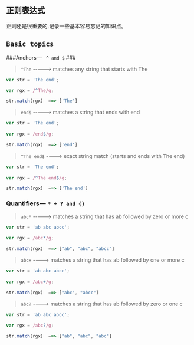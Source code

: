 ## 正则表达式 ##

正则还是很重要的,记录一些基本容易忘记的知识点。

## `Basic topics`  ##

###Anchors — ` ^ and $` ###
 
> `^The`  ----->   matches any string that starts with The


~~~js  
var str = 'The end';

var rgx = /^The/g;

str.match(rgx)  ==> ['The']  
~~~

> `end$` ----->   matches a string that ends with end

~~~js
var str = 'The end';
  
var rgx = /end$/g;

str.match(rgx)  ==> ['end']

~~~

> `^The end$` ---->  exact string match (starts and ends with The end)

~~~js
var str = 'The end';
  
var rgx = /^The end$/g;

str.match(rgx)  ==> ['The end']

~~~

### Quantifiers —  `* + ? and {}` ###

> `abc*`  ----->  matches a string that has ab followed by zero or more c 

~~~js
var str = 'ab abc abcc';
  
var rgx = /abc*/g;

str.match(rgx)  ==> ["ab", "abc", "abcc"]

~~~

> `abc+`  ---->      matches a string that has ab followed by one or more c

~~~js
var str = 'ab abc abcc';
  
var rgx = /abc+/g;

str.match(rgx)  ==> ["abc", "abcc"]

~~~

> `abc?`  ---->  matches a string that has ab followed by zero or one c

~~~js
var str = 'ab abc abcc';
  
var rgx = /abc?/g;

str.match(rgx)  ==> ["ab", "abc", "abc"]

~~~

